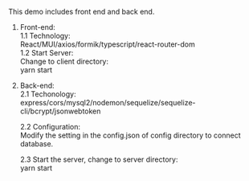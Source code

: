This demo includes front end and back end.<br/>

1. Front-end:<br/>
   1.1 Technology:<br/>
   React/MUI/axios/formik/typescript/react-router-dom<br/>
   1.2 Start Server:<br/>
   Change to client directory:<br/>
   yarn start<br/>

2. Back-end:<br/>
   2.1 Techonology:<br/>
   express/cors/mysql2/nodemon/sequelize/sequelize-cli/bcrypt/jsonwebtoken<br/>

   2.2 Configuration:<br/>
   Modify the setting in the config.json of config directory to connect database.<br/>

   2.3 Start the server, change to server directory:<br/>
   yarn start <br/>

